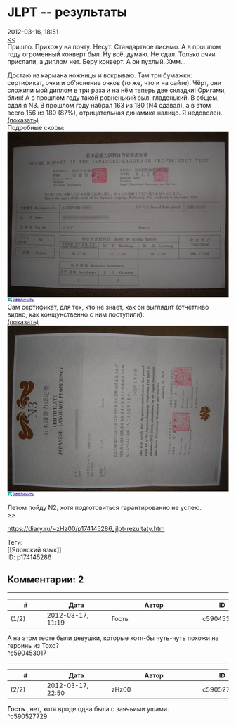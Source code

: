 JLPT -- результаты
==================

  
2012-03-16, 18:51  
  [<<](JLPT%20--%20сдача,%20часть%202)    
 Пришло. Прихожу на почту. Несут. Стандартное письмо. А в прошлом году огроменный конверт был. Ну всё, думаю. Не сдал. Только очки прислали, а диплом нет. Беру конверт. А он пухлый. Хмм...   
   
 Достаю из кармана ножницы и вскрываю. Там три бумажки: сертификат, очки и об'яснение очков (то же, что и на сайте). Чёрт, они сложили мой диплом в три раза и на нём теперь две складки! Оригами, блин! А в прошлом году такой ровненький был, гладенький. В общем, сдал я N3. В прошлом году набрал 163 из 180 (N4 сдавал), а в этом всего 156 из 180 (87%), отрицательная динамика налицо. Я недоволен.   
  [(показать)](https://zHz00.diary.ru/p174145286.htm?index=2#linkmore174145286m2)      
 Подробные скоры:   
   [![](pics/6c4595235462t.jpg)](http://radikal.ru/F/s019.radikal.ru/i627/1203/c1/6c4595235462.jpg)     
 Сам сертификат, для тех, кто не знает, как он выглядит (отчётливо видно, как конщунственно с ним поступили):   
  [(показать)](https://zHz00.diary.ru/p174145286.htm?index=1#linkmore174145286m1)      
   [![](pics/e3785d4456c8t.jpg)](http://radikal.ru/F/s019.radikal.ru/i601/1203/c0/e3785d4456c8.jpg)       
     
   
 Летом пойду N2, хотя подготовиться гарантированно не успею.   
  [>>](JLPT%20--%20N2%20--%20регистрация)    
  
<https://diary.ru/~zHz00/p174145286_jlpt-rezultaty.htm>  
  
Теги:  
[[Японский язык]]  
ID: p174145286  


Комментарии: 2
--------------

  


---



|         #         |              Дата              |                     Автор                     |           ID           |
| --- | --- | --- | --- |
| (1/2) | 2012-03-17, 11:19 | Гость | c590453017 |

  
 А на этом тесте были девушки, которые хотя-бы чуть-чуть похожи на героинь из Тохо?   
 ^c590453017

---



|         #         |              Дата              |                     Автор                     |           ID           |
| --- | --- | --- | --- |
| (2/2) | 2012-03-17, 22:50 | zHz00 | c590527729 |

  
  **Гость**  , нет, хотя вроде одна была с заячьими ушами.   
 ^c590527729